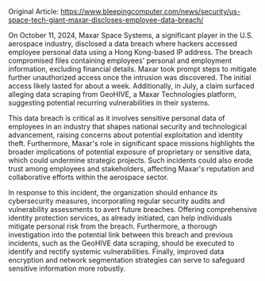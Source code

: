 Original Article: https://www.bleepingcomputer.com/news/security/us-space-tech-giant-maxar-discloses-employee-data-breach/

On October 11, 2024, Maxar Space Systems, a significant player in the U.S. aerospace industry, disclosed a data breach where hackers accessed employee personal data using a Hong Kong-based IP address. The breach compromised files containing employees' personal and employment information, excluding financial details. Maxar took prompt steps to mitigate further unauthorized access once the intrusion was discovered. The initial access likely lasted for about a week. Additionally, in July, a claim surfaced alleging data scraping from GeoHIVE, a Maxar Technologies platform, suggesting potential recurring vulnerabilities in their systems.

This data breach is critical as it involves sensitive personal data of employees in an industry that shapes national security and technological advancement, raising concerns about potential exploitation and identity theft. Furthermore, Maxar's role in significant space missions highlights the broader implications of potential exposure of proprietary or sensitive data, which could undermine strategic projects. Such incidents could also erode trust among employees and stakeholders, affecting Maxar's reputation and collaborative efforts within the aerospace sector.

In response to this incident, the organization should enhance its cybersecurity measures, incorporating regular security audits and vulnerability assessments to avert future breaches. Offering comprehensive identity protection services, as already initiated, can help individuals mitigate personal risk from the breach. Furthermore, a thorough investigation into the potential link between this breach and previous incidents, such as the GeoHIVE data scraping, should be executed to identify and rectify systemic vulnerabilities. Finally, improved data encryption and network segmentation strategies can serve to safeguard sensitive information more robustly.